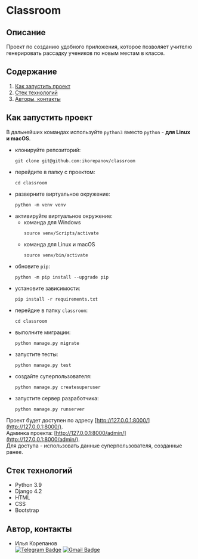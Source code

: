 # Classroom
## Описание
Проект по созданию удобного приложения, которое позволяет учителю генерировать рассадку учеников по новым местам в классе.  

## Содержание
1. [Как запустить проект](#как-запустить-проект)
2. [Стек технологий](#стек-технологий)
3. [Авторы, контакты](#авторы-контакты)

## Как запустить проект
В дальнейших командах используйте `python3` вместо `python` - **для Linux и macOS**.   
- клонируйте репозиторий:
  ```
  git clone git@github.com:ikorepanov/classroom
  ```
- перейдите в папку с проектом:
  ```
  cd classroom
  ```
- разверните виртуальное окружение:
  ```
  python -m venv venv
  ```
- активируйте виртуальное окружение:
  * команда для Windows
    ```
    source venv/Scripts/activate
    ```
  * команда для Linux и macOS
    ```
    source venv/bin/activate
    ```
- обновите `pip`:
  ```
  python -m pip install --upgrade pip
  ```
- установите зависимости:
  ```
  pip install -r requirements.txt
  ```
- перейдие в папку `classroom`:
  ```
  cd classroom
  ```
- выполните миграции:
  ```
  python manage.py migrate
  ```
- запустите тесты:
  ```
  python manage.py test
  ```
- создайте суперпользователя:
  ```
  python manage.py createsuperuser
  ```
- запустите сервер разработчика:
  ```
  python manage.py runserver
  ```
Проект будет доступен по адресу [http://127.0.0.1:8000/](http://127.0.0.1:8000/).  
Админка проекта: [http://127.0.0.1:8000/admin/](http://127.0.0.1:8000/admin/).  
Для доступа - использовать данные суперпользователя, созданные ранее.  

## Стек технологий
- Python 3.9
- Django 4.2
- HTML
- CSS
- Bootstrap

## Автор, контакты
- Илья Корепанов  
[![Telegram Badge](https://img.shields.io/badge/Telegram-blue?style=social&logo=Telegram)](https://t.me/number_one_lobster) [![Gmail Badge](https://img.shields.io/badge/Gmail-red?style=social&logo=Gmail)](mailto:ikorepanov.study@gmail.com)   
